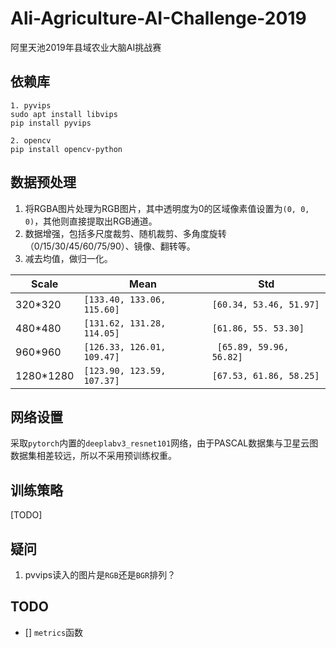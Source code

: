 # Ali-Agriculture-AI-Challenge-2019
阿里天池2019年县域农业大脑AI挑战赛

## 依赖库
```
1. pyvips
sudo apt install libvips
pip install pyvips

2. opencv
pip install opencv-python
```

## 数据预处理
1. 将RGBA图片处理为RGB图片，其中透明度为0的区域像素值设置为`(0, 0, 0)`，其他则直接提取出RGB通道。
2. 数据增强，包括多尺度裁剪、随机裁剪、多角度旋转（0/15/30/45/60/75/90）、镜像、翻转等。
3. 减去均值，做归一化。

|Scale|Mean|Std|
|-|-|-|
|320*320|`[133.40, 133.06, 115.60]`|`[60.34, 53.46, 51.97]`
|480*480|`[131.62, 131.28, 114.05]`|`[61.86, 55. 53.30]`|
|960*960|`[126.33, 126.01, 109.47]`|` [65.89, 59.96, 56.82]`|
|1280*1280|`[123.90, 123.59, 107.37]`|`[67.53, 61.86, 58.25]`|

## 网络设置
采取`pytorch`内置的`deeplabv3_resnet101`网络，由于PASCAL数据集与卫星云图数据集相差较远，所以不采用预训练权重。

## 训练策略
[TODO]

##  疑问
1. pvvips读入的图片是`RGB`还是`BGR`排列？

## TODO
- [] `metrics`函数